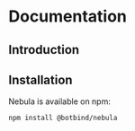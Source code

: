 # Documentation

## Introduction

## Installation

Nebula is available on npm:

```bash
npm install @botbind/nebula
```

